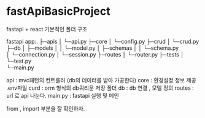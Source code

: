 # fastApiBasicProject

fastapi + react 기본적인 폴더 구조 

fastapi 
  app:.
  ├─apis
  │  └─api.py
  ├─core
  │  └─config.py
  ├─crud
  │  └─crud.py
  ├─db
  │  ├─models
  │  │  └─model.py
  │  ├─schemas
  │  │  └─schema.py  
  │  └─connection.py
  │  └─session.py
  ├─routes
  │  └─router.py
  ├─tests
  │  └─test.py  
  └─main.py
  
  api     :   mvc패턴의 컨트롤러 (db의 데이터를 받아 가공한다)
  core    :   환경설정 정보 제공 .env파일 
  curd    :   orm 형식의 db쿼리문 저장 폴더
  db      :   db 연결 , 모델 정의
  routes  :   url 로 api 나눈다.
  main.py :   fastapi 실행 및 메인
  
  from , import 부분을 잘 확인하자.
